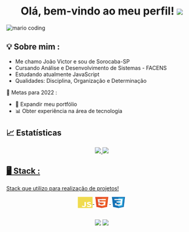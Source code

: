 

<h1 align="center" > Olá, bem-vindo ao meu perfil!  <img src="https://media.giphy.com/media/hvRJCLFzcasrR4ia7z/giphy.gif" width="30px"></h1>

![mario coding](https://i.imgur.com/1ZvVkDc.gif)

## 💡 Sobre mim :

 - Me chamo João Victor e sou de Sorocaba-SP
 - Cursando Análise e Desenvolvimento de Sistemas - FACENS
 - Estudando atualmente JavaScript
 - Qualidades: Disciplina, Organização e Determinação 

🎯 Metas para 2022 :

- 📂 Expandir meu portfólio
- 📊 Obter experiência na área de tecnologia

## 📈 Estatísticas

<div align="center">
  <a href="https://github.com/joaox12">
  <img height="180em" src="https://github-readme-stats.vercel.app/api/top-langs/?username=joaox12&layout=compact&langs_count=7&theme=react&hide_border=true"/>
  <img height="180em" src="https://github-readme-stats.vercel.app/api?username=joaox12&show_icons=true&theme=react&include_all_commits=true&count_private=true&hide_border=true"/>
</div>

## 🖥️ Stack :
 Stack que utilizo para realização de projetos!
<div align="center">
  <img align="center" alt="Rafa-Js" height="30" width="40" src="https://raw.githubusercontent.com/devicons/devicon/master/icons/javascript/javascript-plain.svg">
 
  <img align="center" alt="Rafa-HTML" height="30" width="40" src="https://raw.githubusercontent.com/devicons/devicon/master/icons/html5/html5-original.svg">
  <img align="center" alt="Rafa-CSS" height="30" width="40" src="https://raw.githubusercontent.com/devicons/devicon/master/icons/css3/css3-original.svg">
  
  ##
   <a href="https://www.linkedin.com/in/jo%C3%A3o-victor-338640184/" target="_blank"><img src="https://img.shields.io/badge/-LinkedIn-%230077B5?style=for-the-badge&logo=linkedin&logoColor=white" target="_blank"></a> 
   <a href="https://twitter.com/ImJoao132" target="_blank"><img src="https://img.shields.io/badge/Twitter-2CA5E0?style=for-the-badge&logo=twitter&logoColor=white" target="_blank"></a>
   

